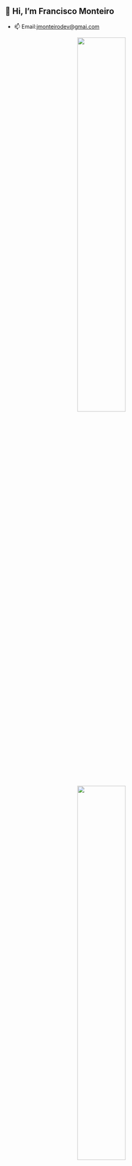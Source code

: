   ## 👋 Hi, I’m Francisco Monteiro
- 📫 Email:jmonteirodev@gmai.com

<div align="center">
  <a href="https://github.com/jmonteirodev">
  <img  width="50%" src="https://github-readme-stats.vercel.app/api?username=jmonteirodev&show_icons=true&theme=dracula&include_all_commits=true&count_private=true"/>
  <img width="50%" src="https://github-readme-stats.vercel.app/api/top-langs/?username=jmonteirodev&layout=compact&langs_count=7&theme=dracula"/>
</div>

##

| <a href="https://github.com/anuraghazra/github-readme-stats"><img align="center" src="https://github-readme-stats.vercel.app/api?username=jmonteirodev&show_icons=true&include_all_commits=true&theme=buefy&hide_border=true" alt="Anurag's github stats" /></a> | <a href="https://github.com/jmonteirodev/github-readme-stats"><img align="center" src="https://github-readme-stats.vercel.app/api/top-langs/?username=jmonteirodev&layout=compact&theme=buefy&hide_border=true" /></a> |
| ------------- | ------------- |

#### Top Repositories
  
<div> 
  <a href = "mailto:jmonteirodev@gmail.com"><img src="https://img.shields.io/badge/-Gmail-%23333?style=for-the-badge&logo=gmail&logoColor=white" target="_blank"></a>  
</div>
